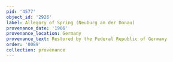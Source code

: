 ```yaml
---
pid: '4577'
object_id: '2926'
label: Allegory of Spring (Neuburg an der Donau)
provenance_date: '1966'
provenance_location: Germany
provenance_text: Restored by the Federal Republic of Germany
order: '0089'
collection: provenance
---
```

